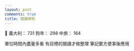 ```yaml
---
layout: post
comments: true
title: 閱讀原則
---
```


:information_desk_person: 義大利： 731 狗年： 298 中旅： 164


單位時間內盡量多看
有目標的閱讀才做整理
筆記要方便事後應用
